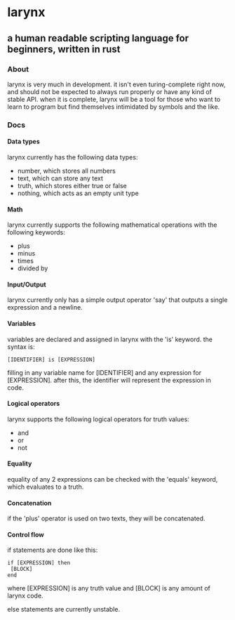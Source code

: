 # larynx
## a human readable scripting language for beginners, written in rust


### About
larynx is very much in development. it isn't even turing-complete right now, and should not be expected to always run properly or have any kind of stable API. when it is complete, larynx will be a tool for those who want to learn to program but find themselves intimidated by symbols and the like.

### Docs

#### Data types
larynx currently has the following data types:
* number, which stores all numbers
* text, which can store any text
* truth, which stores either true or false
* nothing, which acts as an empty unit type

#### Math
larynx currently supports the following mathematical operations with the following keywords:
* plus
* minus
* times
* divided by

#### Input/Output
larynx currently only has a simple output operator 'say' that outputs a single expression and a newline.

#### Variables
variables are declared and assigned in larynx with the 'is' keyword. the syntax is:
```
[IDENTIFIER] is [EXPRESSION]
```
filling in any variable name for \[IDENTIFIER] and any expression for \[EXPRESSION].
after this, the identifier will represent the expression in code.


#### Logical operators
larynx supports the following logical operators for truth values:
* and
* or
* not

#### Equality
equality of any 2 expressions can be checked with the 'equals' keyword, which evaluates to a truth. 

#### Concatenation
if the 'plus' operator is used on two texts, they will be concatenated.

#### Control flow
if statements are done like this:
```
if [EXPRESSION] then
 [BLOCK]
end
```
where \[EXPRESSION] is any truth value and \[BLOCK] is any amount of larynx code.

else statements are currently unstable.